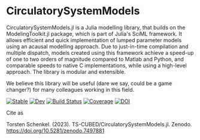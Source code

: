# CirculatorySystemModels

CirculatorySystemModels.jl is a Julia modelling library, that builds on the ModelingToolkit.jl package, which is part of Julia's SciML framework. It allows efficient and quick implementation of lumped parameter models using an acausal modelling approach. Due to just-in-time compilation and multiple dispatch, models created using this framework achieve a speed-up of one to two orders of magnitude compared to Matlab and Python, and comparable speeds to native C implementations, while using a high-level approach. The library is modular and extensible.

We believe this library will be useful (dare we say, could be a game changer?) for many colleagues working in this field.

[![Stable](https://img.shields.io/badge/docs-stable-blue.svg)](https://TS-CUBED.github.io/CirculatorySystemModels.jl/stable/)
[![Dev](https://img.shields.io/badge/docs-dev-blue.svg)](https://TS-CUBED.github.io/CirculatorySystemModels.jl/dev/)
[![Build Status](https://github.com/TS-CUBED/CirculatorySystemModels.jl/actions/workflows/CI.yml/badge.svg?branch=main)](https://github.com/TS-CUBED/CirculatorySystemModels.jl/actions/workflows/CI.yml?query=branch%3Amain)
[![Coverage](https://codecov.io/gh/TS-CUBED/CirculatorySystemModels.jl/branch/main/graph/badge.svg)](https://codecov.io/gh/TS-CUBED/CirculatorySystemModels.jl)
[![DOI](https://zenodo.org/badge/DOI/10.5281/zenodo.7497881.svg)](https://doi.org/10.5281/zenodo.7497881)

Cite as

Torsten Schenkel. (2023). TS-CUBED/CirculatorySystemModels.jl. Zenodo. https://doi.org/10.5281/zenodo.7497881

